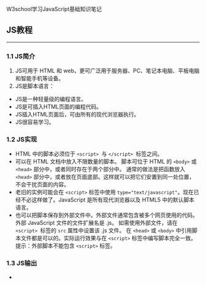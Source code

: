 W3school学习JavaScript基础知识笔记

## JS教程

***

### 1.1 JS简介
1. JS可用于 HTML 和 web，更可广泛用于服务器、PC、笔记本电脑、平板电脑和智能手机等设备。
2. JS是脚本语言：
* JS是一种轻量级的编程语言。
* JS是可插入HTML页面的编程代码。
* JS插入HTML页面后，可由所有的现代浏览器执行。
* JS很容易学习。

### 1.2 JS实现
* HTML 中的脚本必须位于 `<script> `与 `</script> `标签之间。
* 可以在 HTML 文档中放入不限数量的脚本。
脚本可位于 HTML 的 `<body>` 或 `<head>` 部分中，或者同时存在于两个部分中。
通常的做法是把函数放入 `<head>` 部分中，或者放在页面底部。这样就可以把它们安置到同一处位置，不会干扰页面的内容。
* 老旧的实例可能会在 `<script>` 标签中使用 `type="text/javascript"`。现在已经不必这样做了。JavaScript 是所有现代浏览器以及 HTML5 中的默认脚本语言。
* 也可以把脚本保存到外部文件中。外部文件通常包含被多个网页使用的代码。
外部 JavaScript 文件的文件扩展名是 .js。
如需使用外部文件，请在 `<script> `标签的 `src` 属性中设置该 .js 文件。
在 `<head>` 或 `<body>` 中引用脚本文件都是可以的。实际运行效果与在 `<script>` 标签中编写脚本完全一致。
提示：外部脚本不能包含 `<script>` 标签。

### 1.3 JS输出
* 